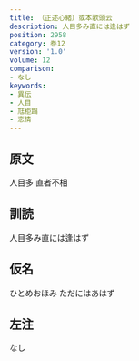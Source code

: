 ```yaml
---
title: （正述心緒）或本歌頭云
description: 人目多み直には逢はず
position: 2958
category: 巻12
version: '1.0'
volume: 12
comparison:
- なし
keywords:
- 異伝
- 人目
- 尫柜蹋
- 恋情
---
```


## 原文

人目多 直者不相

## 訓読

人目多み直には逢はず

## 仮名

ひとめおほみ ただにはあはず

## 左注

なし
